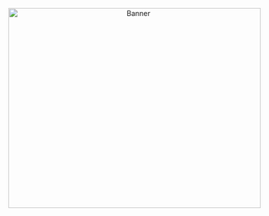 <!-- Background Banner Image -->
<p align="center">
  <img src="https://i.pinimg.com/originals/c2/7d/82/c27d826548752752e477f0e22bd1338d.jpg" alt="Banner" width="100%" style="max-height:400px; object-fit:cover;">
</p>

